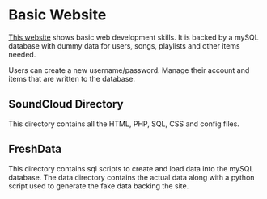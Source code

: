 # Basic Website

[This website](https://mpcs53001.cs.uchicago.edu/~ahmed1/SoundCloud/HomePage/Final.html) shows basic web development skills. It is backed by a mySQL database with dummy data for users, songs, playlists and other items needed. 

Users can create a new username/password. Manage their account and items that are written to the database. 

## SoundCloud Directory

This directory contains all the HTML, PHP, SQL, CSS and config files.

## FreshData

This directory contains sql scripts to create and load data into the mySQL database. The data directory contains the actual data along with a python script used to generate the fake data backing the site. 
